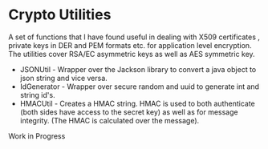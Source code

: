 # **Crypto Utilities**

A set of functions that I have found useful in dealing with X509 certificates , private keys in DER and PEM formats etc. for application level encryption.
The utilities cover RSA/EC asymmetric keys as well as AES symmetric key. 

* JSONUtil - Wrapper over the Jackson library to convert a java object to json string and vice versa. 
* IdGenerator - Wrapper over secure random and uuid to generate int and string id's. 
* HMACUtil - Creates a HMAC string. HMAC is used to both authenticate (both sides have access to the secret key) as well as for message integrity. (The HMAC is calculated over the message).

Work in Progress 